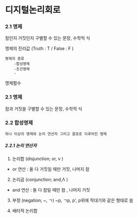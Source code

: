 # 디지털논리회로

### 2.1 명제
참인지 거짓인지 구별할 수 있는 문장, 수학적 식

명제의 진리값 (Truth : T / False : F )

    명제의 종류
        -합성명제
        -조건명제
        -
명제함수

### 2.1 명제

참과 거짓을 구별할 수 있는 문장, 수학적 식

### 2.2 합성명제

    하나 이상의 명제와 논리 연산자 그리고 괄호로 이루어진 명제

##### 2.2.1 논리 연산자

1. 논리합 (disjunction; or, v )

- or 연산 : 둘 다 거짓일 때만 거짓, 나머지 참

2. 논리곱 (conjunction; and,Λ )

- and 연산 : 둘 다 참일 때만 참 , 나머지 거짓

3. 부정 (negation; ~, ㄱ)
   ~p, ㄱp, p', p위에 작대기와 같은 형태로 씀

4. 배타적 논리합
